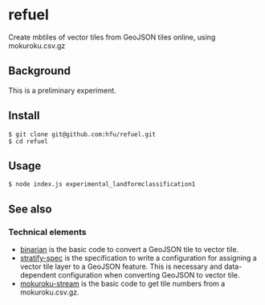 # refuel
Create mbtiles of vector tiles from GeoJSON tiles online, using mokuroku.csv.gz

## Background
This is a preliminary experiment. 

## Install
```console
$ git clone git@github.com:hfu/refuel.git
$ cd refuel
```

## Usage
```console
$ node index.js experimental_landformclassification1
```

## See also
### Technical elements
- [binarian](https://github.com/hfu/binarian) is the basic code to convert a GeoJSON tile to vector tile.
- [stratify-spec](https://github.com/hfu/stratify-spec) is the specification to write a configuration for assigning a vector tile layer to a GeoJSON feature. This is necessary and data-dependent configuration when converting GeoJSON to vector tile.
- [mokuroku-stream](https://github.com/hfu/mokuroku-stream) is the basic code to get tile numbers from a mokuroku.csv.gz.
